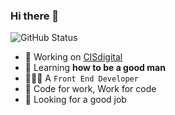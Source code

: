 ### Hi there 👋

![GitHub Status](https://github-readme-stats.vercel.app/api?username=kagawagao&&show_icons=true&theme=tokyonight)

- 🔭 Working on [CISdigital](http://cisdigital.cn/)
- 🌱 Learning **how to be a good man**
- 👨🏻‍💻 A `Front End Developer`
- 🎯 Code for work, Work for code
- 👀 Looking for a good job
